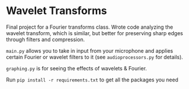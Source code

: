 # Wavelet Transforms

Final project for a Fourier transforms class. Wrote code analyzing the wavelet transform, which is similar, but better for preserving sharp edges through filters and compression.

`main.py` allows you to take in input from your microphone and applies certain Fourier or wavelet filters to it (see `audioprocessors.py` for details).

`graphing.py` is for seeing the effects of wavelets & Fourier.

Run `pip install -r requirements.txt` to get all the packages you need
